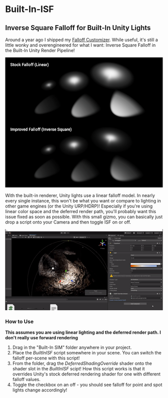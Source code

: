 # Built-In-ISF
## Inverse Square Falloff for Built-In Unity Lights 

Around a year ago I shipped my [Falloff Customizer](https://github.com/alexismorin/Falloff-Customizer). While useful, it's still a little wonky and overengineered for what I want: Inverse Square Falloff in the Built-In Unity Render Pipeline!

![falloff](images/falloff.png)

With the built-in renderer, Unity lights use a linear falloff model. In nearly every single instance, this won't be what you want or compare to lighting in other game engines (or the Unity URP/HDRP)! Especially if you're using linear color space and the deferred render path, you'll probably want this issue fixed as soon as possible. With this small gizmo, you can basically just drop a script onto your Camera and then toggle ISF on or off.

![gif](images/gif.gif)

### How to Use

**This assumes you are using linear lighting and the deferred render path. I don't really use forward rendering**

1. Drag in the "Built-In SIM" folder anywhere in your project.
2. Place the *BuiltInISF* script somewhere in your scene. You can switch the falloff per-scene with this script!
3. From the folder, drag the *DeferredShadingOverride* shader onto the shader slot in the *BuiltInISF* scipt! How this script works is that it overrides Unity's stock deferred rendering shader for one with different falloff values.
4. Toggle the checkbox on an off - you should see falloff for point and spot lights change accordingly!

